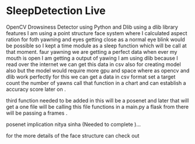 # SleepDetection Live
OpenCV Drowsiness Detector using Python and Dlib
using a dlib library 
features  I am using a point structure face system where I calculated aspect ration for foth yawning and eyes getting close as a normal eye blink would be possible so I kept a time module as a sleep function which will be call at that moment. faur yawning we are getting a perfect data when ever my mouth is open I am getting a output of yawing I am using dlib because I read over the internet we can get this data in csv also for creating model also but the model would require more gpu and space where as opencv and dlib work perfectly for this we can get a data in csv format set a target count the number of yawns call that function in a chart and can establish a accuracy score later on . 

third function needed to be added in this will be a posenet and later that will get a one file will be calling this file functions in a main.py a flask  from there  will be passing a frames .

posenet implication nitya sinha (Needed to complete )...

for the more details of the face structure can check out 


